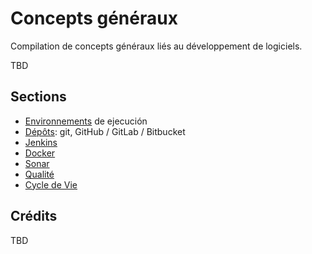 # Concepts généraux

Compilation de concepts généraux liés au développement de logiciels.

TBD

## Sections

- [Environnements](environments.md) de ejecución
- [Dépôts](repositories.md): git, GitHub / GitLab / Bitbucket
- [Jenkins](jenkins.md)
- [Docker](docker.md)
- [Sonar](sonar.md)
- [Qualité](qa.md)
- [Cycle de Vie](application-lifecycle.md)

## Crédits

TBD
